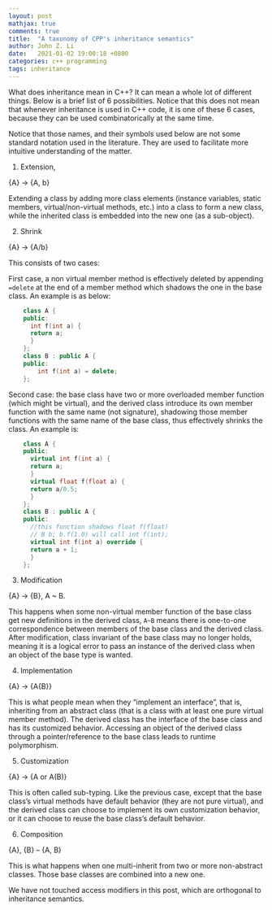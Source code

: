 ```yaml
---
layout: post
mathjax: true
comments: true
title:  "A taxonomy of CPP's inheritance semantics"
author: John Z. Li
date:   2021-01-02 19:00:18 +0800
categories: c++ programming
tags: inheritance
---
```

What does inheritance mean in C++? It can mean a whole lot of different things.
Below is a brief list of 6 possibilities.
Notice that this does not mean that whenever inheritance is used in C++ code,
it is one of these 6 cases,
because they can be used combinatorically at the same time.

Notice that those names, and their symbols used below are not some standard notation
used in the literature.
They are used to facilitate more intuitive understanding of the matter.

1. Extension,

{A} -> {A, b}

Extending a class by adding more class elements
(instance variables, static members, virtual/non-virtual methods, etc.)
into a class to form a new class,
while the inherited class is embedded into the new one (as a sub-object).

2. Shrink

{A} -> {A/b}

This consists of two cases:

First case, a non virtual member method is effectively deleted by
appending `=delete` at the end of a member method which
shadows the one in the base class. An example is as below:
```cpp
    class A {
    public:
      int f(int a) {
      return a;
      }
    };
    class B : public A {
    public:
        int f(int a) = delete;
    };
```
Second case: the base class have two or more overloaded member function
(which might be virtual),
and the derived class introduce its own member function with the same name
(not signature),
shadowing those member functions with the same name of the base class,
thus effectively shrinks the class. An example is:
```cpp
    class A {
    public:
      virtual int f(int a) {
      return a;
      }
      virtual float f(float a) {
      return a/0.5;
      }
    };
    class B : public A {
    public:
      //this function shadows float f(float)
      // B b; b.f(1.0) will call int f(int);
      virtual int f(int a) override {
      return a + 1;
      }
    };
```
3. Modification

{A} -> {B}, A ~ B.

This happens when some non-virtual member function of the base class get
new definitions in the derived class, `A~B`
means there is one-to-one correspondence between members of the base class and the derived class.
After modification, class invariant of the base class may no longer holds,
meaning it is a logical error to pass an instance of the derived class when an object of the base type is wanted.

4. Implementation

{A} -> {A{B}}

This is what people mean when they “implement an interface”,
that is, inheriting from an abstract class (that is a class with at least one
pure virtual member method).
The derived class has the interface of the base class
and has its customized behavior.
Accessing an object of the derived class through a pointer/reference to
the base class leads to runtime polymorphism.

5. Customization

{A} -> {A or A(B)}

This is often called sub-typing. Like the previous case,
except that the base class’s virtual methods have default behavior
(they are not pure virtual),
and the derived class can choose to implement its own customization behavior,
or it can choose to reuse the base class’s default behavior.

6. Composition

{A}, {B} – {A, B}

This is what happens when one multi-inherit from two or more non-abstract classes.
Those base classes are combined into a new one.

We have not touched access modifiers in this post,
which are orthogonal to inheritance semantics.

